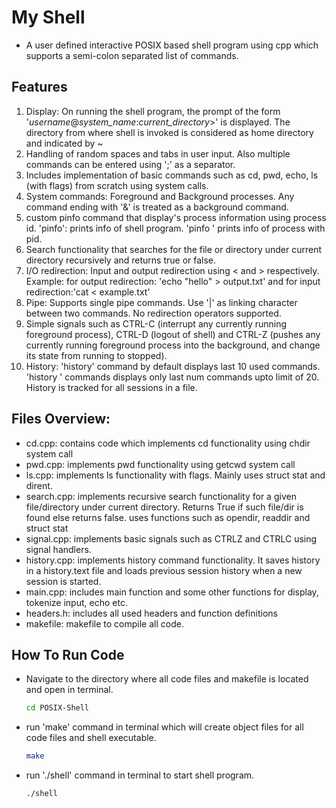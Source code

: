 # My Shell

- A user defined interactive POSIX based shell program using cpp which supports a semi-colon separated list of commands.

## Features
1. Display: On running the shell program, the prompt of the form '_username_@_system_name_:_current_directory_>' is displayed. The directory from where shell is invoked is considered as home directory and indicated by ~
2. Handling of random spaces and tabs in user input. Also multiple commands can be entered using ';' as a separator.
3. Includes implementation of basic commands such as cd, pwd, echo, ls (with flags) from scratch using system calls.
4. System commands: Foreground and Background processes. Any command ending with '&' is treated as a background command.
5. custom pinfo command that display's process information using process id. 'pinfo': prints info of shell program. 'pinfo <pid>' prints info of process with pid.
6. Search functionality that searches for the file or directory under current directory recursively and returns true or false.
7. I/O redirection: Input and output redirection using < and > respectively. Example: for output redirection: 'echo "hello" > output.txt' and for input redirection:'cat < example.txt'
8. Pipe: Supports single pipe commands. Use '|' as linking character between two commands. No redirection operators supported.
9. Simple signals such as CTRL-C (interrupt any currently running foreground process), CTRL-D (logout of shell) and CTRL-Z (pushes any currently running foreground process into the background, and change its state from running to stopped).
10. History: 'history' command by default displays last 10 used commands. 'history <num>' commands displays only last num commands upto limit of 20. History is tracked for all sessions in a file.

## Files Overview:
- cd.cpp: contains code which implements cd functionality using chdir system call
- pwd.cpp: implements pwd functionality using getcwd system call
- ls.cpp: implements ls functionality with flags. Mainly uses struct stat and dirent.
- search.cpp: implements recursive search functionality for a given file/directory under current directory. Returns True if such file/dir is found else returns false. uses functions such as opendir, readdir and struct stat
- signal.cpp: implements basic signals such as CTRLZ and CTRLC using signal handlers.
- history.cpp: implements history command functionality. It saves history in a history.text file and loads previous session history when a new session is started. 
- main.cpp: includes main function and some other functions for display, tokenize input, echo etc.
- headers.h: includes all used headers and function definitions
- makefile: makefile to compile all code.


## How To Run Code
- Navigate to the directory where all code files and makefile is located and open in terminal.
  ```sh
  cd POSIX-Shell
  ```
- run 'make' command in terminal which will create object files for all code files and shell executable.
  ```sh
  make
  ```
- run './shell' command in terminal to start shell program.
  ```sh
  ./shell
  ```

